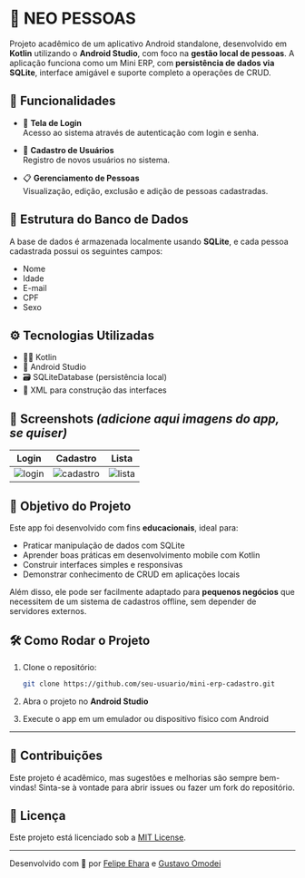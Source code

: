 # 📱 NEO PESSOAS

Projeto acadêmico de um aplicativo Android standalone, desenvolvido em **Kotlin** utilizando o **Android Studio**, com foco na **gestão local de pessoas**. A aplicação funciona como um Mini ERP, com **persistência de dados via SQLite**, interface amigável e suporte completo a operações de CRUD.

## 🚀 Funcionalidades

- 🔐 **Tela de Login**  
  Acesso ao sistema através de autenticação com login e senha.

- 📝 **Cadastro de Usuários**  
  Registro de novos usuários no sistema.

- 📋 **Gerenciamento de Pessoas**  
  Visualização, edição, exclusão e adição de pessoas cadastradas.

## 🧱 Estrutura do Banco de Dados

A base de dados é armazenada localmente usando **SQLite**, e cada pessoa cadastrada possui os seguintes campos:

- Nome
- Idade
- E-mail
- CPF
- Sexo

## ⚙️ Tecnologias Utilizadas

- 🧑‍💻 Kotlin
- 🧩 Android Studio
- 🗃️ SQLiteDatabase (persistência local)
- 📱 XML para construção das interfaces

## 📸 Screenshots *(adicione aqui imagens do app, se quiser)*

| Login | Cadastro | Lista |
|:--:|:--:|:--:|
| ![login](path/to/login.png) | ![cadastro](path/to/cadastro.png) | ![lista](path/to/lista.png) |

## 🎯 Objetivo do Projeto

Este app foi desenvolvido com fins **educacionais**, ideal para:
- Praticar manipulação de dados com SQLite
- Aprender boas práticas em desenvolvimento mobile com Kotlin
- Construir interfaces simples e responsivas
- Demonstrar conhecimento de CRUD em aplicações locais

Além disso, ele pode ser facilmente adaptado para **pequenos negócios** que necessitem de um sistema de cadastros offline, sem depender de servidores externos.

## 🛠️ Como Rodar o Projeto

1. Clone o repositório:
   ```bash
   git clone https://github.com/seu-usuario/mini-erp-cadastro.git
   ```

2. Abra o projeto no **Android Studio**

3. Execute o app em um emulador ou dispositivo físico com Android

---

## 🤝 Contribuições

Este projeto é acadêmico, mas sugestões e melhorias são sempre bem-vindas! Sinta-se à vontade para abrir issues ou fazer um fork do repositório.

## 📄 Licença

Este projeto está licenciado sob a [MIT License](LICENSE).

---

Desenvolvido com 💙 por [Felipe Ehara](https://github.com/felipeehara) e [Gustavo Omodei](https://github.com/gustavo-omodei)